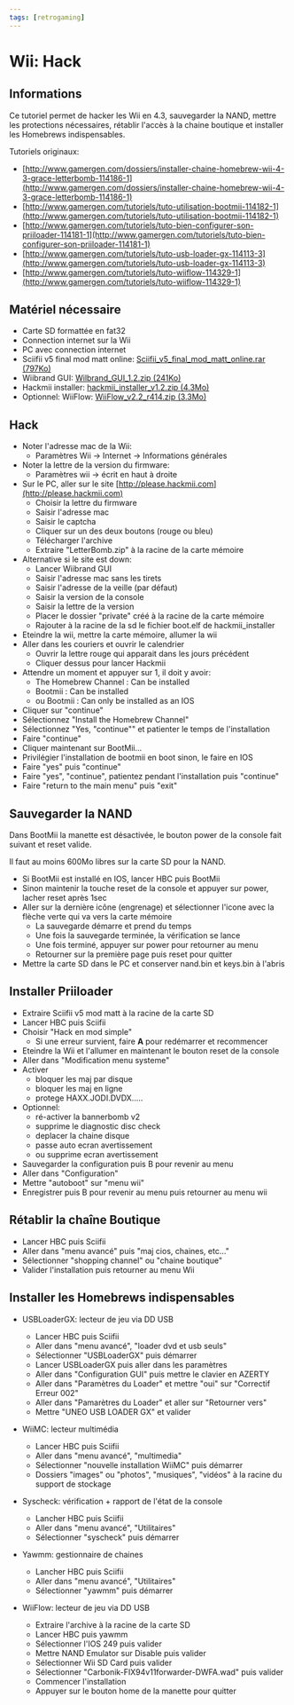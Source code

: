 ```yaml
---
tags: [retrogaming]
---
```

# Wii: Hack

## Informations
Ce tutoriel permet de hacker les Wii en 4.3, sauvegarder la NAND, mettre les protections nécessaires, rétablir l'accès à la chaine boutique et installer les Homebrews indispensables.

Tutoriels originaux:
* [http://www.gamergen.com/dossiers/installer-chaine-homebrew-wii-4-3-grace-letterbomb-114186-1](http://www.gamergen.com/dossiers/installer-chaine-homebrew-wii-4-3-grace-letterbomb-114186-1)
* [http://www.gamergen.com/tutoriels/tuto-utilisation-bootmii-114182-1](http://www.gamergen.com/tutoriels/tuto-utilisation-bootmii-114182-1)
* [http://www.gamergen.com/tutoriels/tuto-bien-configurer-son-priiloader-114181-1](http://www.gamergen.com/tutoriels/tuto-bien-configurer-son-priiloader-114181-1)
* [http://www.gamergen.com/tutoriels/tuto-usb-loader-gx-114113-3](http://www.gamergen.com/tutoriels/tuto-usb-loader-gx-114113-3)
* [http://www.gamergen.com/tutoriels/tuto-wiiflow-114329-1](http://www.gamergen.com/tutoriels/tuto-wiiflow-114329-1)


## Matériel nécessaire
* Carte SD formattée en fat32
* Connection internet sur la Wii
* PC avec connection internet
* Sciifii v5 final mod matt online: [Sciifii_v5_final_mod_matt_online.rar (797Ko)](/notes/files/games/wii_hack/Sciifii_v5_final_mod_matt_online.rar)
* Wiibrand GUI: [Wilbrand_GUI_1.2.zip (241Ko)](/notes/files/games/wii_hack/Wilbrand_GUI_1.2.zip)
* Hackmii installer: [hackmii_installer_v1.2.zip (4.3Mo)](/notes/files/games/wii_hack/hackmii_installer_v1.2.zip)
* Optionnel: WiiFlow: [WiiFlow_v2.2_r414.zip (3.3Mo)](/notes/files/games/wii_hack/WiiFlow_v2.2_r414.zip)

## Hack
* Noter l'adresse mac de la Wii:
  * Paramètres Wii -> Internet -> Informations générales
* Noter la lettre de la version du firmware:
  * Paramètres wii -> écrit en haut à droite
* Sur le PC, aller sur le site [http://please.hackmii.com](http://please.hackmii.com)
  * Choisir la lettre du firmware
  * Saisir l'adresse mac
  * Saisir le captcha
  * Cliquer sur un des deux boutons (rouge ou bleu)
  * Télécharger l'archive
  * Extraire "LetterBomb.zip" à la racine de la carte mémoire
* Alternative si le site est down:
  * Lancer Wiibrand GUI
  * Saisir l'adresse mac sans les tirets
  * Saisir l'adresse de la veille (par défaut)
  * Saisir la version de la console
  * Saisir la lettre de la version
  * Placer le dossier "private" créé à la racine de la carte mémoire
  * Rajouter à la racine de la sd le fichier boot.elf de hackmii_installer
* Eteindre la wii, mettre la carte mémoire, allumer la wii
* Aller dans les couriers et ouvrir le calendrier
  * Ouvrir la lettre rouge qui apparait dans les jours précédent
  * Cliquer dessus pour lancer Hackmii
* Attendre un moment et appuyer sur 1, il doit y avoir:
  * The Homebrew Channel : Can be installed
  * Bootmii : Can be installed
  * ou Bootmii : Can only be installed as an IOS
* Cliquer sur "continue"
* Sélectionnez "Install the Homebrew Channel"
* Sélectionnez "Yes, "continue"" et patienter le temps de l'installation
* Faire "continue"
* Cliquer maintenant sur BootMii...
* Privilégier l'installation de bootmii en boot sinon, le faire en IOS
* Faire "yes" puis "continue"
* Faire "yes", "continue", patientez pendant l'installation puis "continue"
* Faire "return to the main menu" puis "exit"

## Sauvegarder la NAND
Dans BootMii la manette est désactivée, le bouton power de la console fait suivant et reset valide.

Il faut au moins 600Mo libres sur la carte SD pour la NAND.

* Si BootMii est installé en IOS, lancer HBC puis BootMii
* Sinon maintenir la touche reset de la console et appuyer sur power, lacher reset après 1sec
* Aller sur la dernière icône (engrenage) et sélectionner l'icone avec la flèche verte qui va vers la carte mémoire
  * La sauvegarde démarre et prend du temps
  * Une fois la sauvegarde terminée, la vérification se lance
  * Une fois terminé, appuyer sur power pour retourner au menu
  * Retourner sur la première page puis reset pour quitter
* Mettre la carte SD dans le PC et conserver nand.bin et keys.bin à l'abris

## Installer Priiloader
* Extraire Sciifii v5 mod matt à la racine de la carte SD
* Lancer HBC puis Sciifii
* Choisir "Hack en mod simple"
  * Si une erreur survient, faire **A** pour redémarrer et recommencer
* Eteindre la Wii et l'allumer en maintenant le bouton reset de la console
* Aller dans "Modification menu systeme"
* Activer
  * bloquer les maj par disque
  * bloquer les maj en ligne
  * protege HAXX.JODI.DVDX.....
* Optionnel:
  * ré-activer la bannerbomb v2
  * supprime le diagnostic disc check
  * deplacer la chaine disque
  * passe auto ecran avertissement
  * ou supprime ecran avertissement
* Sauvegarder la configuration puis B pour revenir au menu
* Aller dans "Configuration"
* Mettre "autoboot" sur "menu wii"
* Enregistrer puis B pour revenir au menu puis retourner au menu wii

## Rétablir la chaîne Boutique
* Lancer HBC puis Sciifii
* Aller dans "menu avancé" puis "maj cios, chaines, etc..."
* Sélectionner "shopping channel" ou "chaine boutique"
* Valider l'installation puis retourner au menu Wii

## Installer les Homebrews indispensables
* USBLoaderGX: lecteur de jeu via DD USB
  * Lancer HBC puis Sciifii
  * Aller dans "menu avancé", "loader dvd et usb seuls"
  * Sélectionner "USBLoaderGX" puis démarrer
  * Lancer USBLoaderGX puis aller dans les paramètres
  * Aller dans "Configuration GUI" puis mettre le clavier en AZERTY
  * Aller dans "Paramètres du Loader" et mettre "oui" sur "Correctif Erreur 002"
  * Aller dans "Pamarètres du Loader" et aller sur "Retourner vers"
  * Mettre "UNEO USB LOADER GX" et valider

* WiiMC: lecteur multimédia
  * Lancer HBC puis Sciifii
  * Aller dans "menu avancé", "multimedia"
  * Sélectionner "nouvelle installation WiiMC" puis démarrer
  * Dossiers "images" ou "photos", "musiques", "vidéos" à la racine du support de stockage

* Syscheck: vérification + rapport de l'état de la console
  * Lancher HBC puis Sciifii
  * Aller dans "menu avancé", "Utilitaires"
  * Sélectionner "syscheck" puis démarrer

* Yawmm: gestionnaire de chaines
  * Lancher HBC puis Sciifii
  * Aller dans "menu avancé", "Utilitaires"
  * Sélectionner "yawmm" puis démarrer

* WiiFlow: lecteur de jeu via DD USB
  * Extraire l'archive à la racine de la carte SD
  * Lancer HBC puis yawmm
  * Sélectionner l'IOS 249 puis valider
  * Mettre NAND Emulator sur Disable puis valider
  * Sélectionner Wii SD Card puis valider
  * Sélectionner "Carbonik-FIX94v11forwarder-DWFA.wad" puis valider
  * Commencer l'installation
  * Appuyer sur le bouton home de la manette pour quitter
